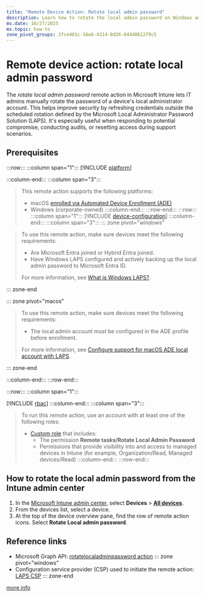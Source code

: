 ```yaml
---
title: "Remote Device Action: Rotate local admin password"
description: Learn how to rotate the local admin password on Windows and macOS devices with Microsoft Intune.
ms.date: 10/27/2025
ms.topic: how-to
zone_pivot_groups: 2fce401c-16eb-4314-8d26-844d8612f9c5
---
```


# Remote device action: rotate local admin password

The *rotate local admin password* remote action in Microsoft Intune lets IT admins manually rotate the password of a device's local administrator account. This helps improve security by refreshing credentials outside the scheduled rotation defined by the Microsoft Local Administrator Password Solution (LAPS). It's especially useful when responding to potential compromise, conducting audits, or resetting access during support scenarios.

## Prerequisites

:::row:::
:::column span="1":::
[!INCLUDE [platform](../../includes/requirements/platform.md)]

:::column-end:::
:::column span="3":::

> This remote action supports the following platforms:
> - macOS [enrolled via Automated Device Enrollment (ADE)][MAC-ADE]
> - Windows (corporate-owned)
:::column-end:::
:::row-end:::
:::row:::
:::column span="1":::
[!INCLUDE [device-configuration](../../includes/requirements/device-configuration.md)]
:::column-end:::
:::column span="3":::
::: zone pivot="windows"

> To use this remote action, make sure devices meet the following requirements:
>
> - Are Microsoft Entra joined or Hybrid Entra joined.
> - Have Windows LAPS configured and actively backing up the local admin password to Microsoft Entra ID.
>
> For more information, see [What is Windows LAPS?][LEARN-1].

::: zone-end

::: zone pivot="macos"

> To use this remote action, make sure devices meet the following requirements:
>
> - The local admin account must be configured in the ADE profile before enrollment.
>
> For more information, see [Configure support for macOS ADE local account with LAPS][LEARN-2].

::: zone-end

:::column-end:::
:::row-end:::

:::row:::
:::column span="1":::

[!INCLUDE [rbac](../../includes/requirements/rbac.md)]
:::column-end:::
:::column span="3":::
> To run this remote action, use an account with at least one of the following roles:
>
> - [Custom role][INT-RC] that includes:
>   - The permission **Remote tasks/Rotate Local Admin Password**
>   - Permissions that provide visibility into and access to managed devices in Intune (for example, Organization/Read, Managed devices/Read)
:::column-end:::
:::row-end:::
## How to rotate the local admin password from the Intune admin center

1. In the [Microsoft Intune admin center][INT-AC], select **Devices** > [**All devices**][INT-ALLD].
1. From the devices list, select a device.
1. At the top of the device overview pane, find the row of remote action icons. Select **Rotate Local admin password**.

## Reference links

- Microsoft Graph API: [rotatelocaladminpassword action][GRAPH-1]
::: zone pivot="windows"
- Configuration service provider (CSP) used to initiate the remote action: [LAPS CSP][CSP-1]
::: zone-end

<!--links-->

[more info](../protect/windows-laps-policy.md#manually-rotate-passwords)

<!-- admin center links -->

[INT-AC]: https://go.microsoft.com/fwlink/?linkid=2109431
[INT-ALLD]: https://go.microsoft.com/fwlink/?linkid=2333814

<!-- role links -->


[INT-RC]: /intune/intune-service/fundamentals/create-custom-role

<!-- API links -->

[GRAPH-1]: /graph/api/intune-devices-manageddevice-rotatelocaladminpassword
[CSP-1]: /windows/client-management/mdm/laps-csp

[LEARN-1]: /windows-server/identity/laps/laps-overview
[LEARN-2]: /intune/intune-service/enrollment/macos-laps
[MAC-ADE]: /intune/intune-service/enrollment/device-enrollment-program-enroll-macos
